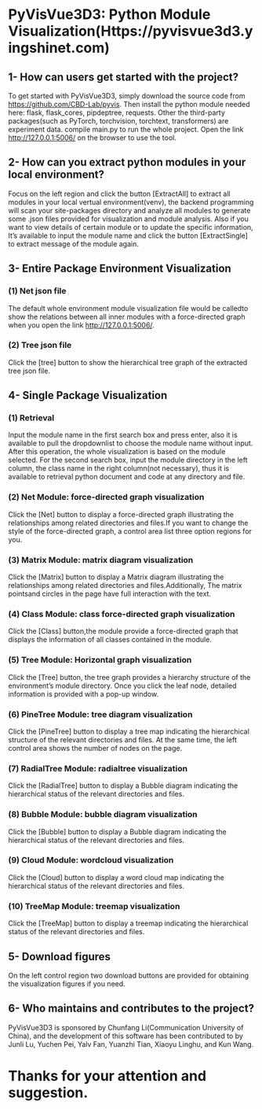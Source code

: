 # PyVisVue3D3: Python Module Visualization(Https://pyvisvue3d3.yingshinet.com)

## 1- How can users get started with the project?
To get started with PyVisVue3D3, simply download the source code from https://github.com/CBD-Lab/pyvis. Then install the python module needed here: flask, flask_cores, pipdeptree, requests. Other the third-party packages(such as PyTorch, torchvision, torchtext, transformers) are experiment data.
compile main.py to run the whole project. Open the link http://127.0.0.1:5006/ on the browser to use the tool.

## 2- How can you extract python modules in your local environment?
Focus on the left region and click the button [ExtractAll] to extract all modules in your local vertual 
environment(venv), the backend programming will scan your site-packages directory and analyze all
modules to generate some .json files provided for visualization and module analysis. Also if you
want to view details of certain module or to update the specific information, It’s available to input
the module name and click the button [ExtractSingle] to extract message of the module again.

## 3- Entire Package Environment Visualization

### (1) Net json file
The default whole environment module visualization file would be calledto show the relations between all inner modules with a force-directed graph when you open the link http://127.0.0.1:5006/.

### (2) Tree json file
Click the [tree] button to show the hierarchical tree graph of the extracted tree json file.

## 4- Single Package Visualization

### (1) Retrieval
Input the module name in the first search box and press enter, also it is available to pull the
dropdownlist to choose the module name without input. After this operation, the whole
visualization is based on the module selected.
For the second search box, input the module directory in the left column, the class name in
the right column(not necessary), thus it is available to retrieval python document and code at any
directory and file.

### (2) Net Module: force-directed graph visualization
Click the [Net] button to display a force-directed graph illustrating the relationships among
related directories and files.If you want to change the style of the force-directed graph, a control area list three option regions for you.

### (3) Matrix Module: matrix diagram visualization
Click the [Matrix] button to display a Matrix diagram illustrating the relationships among
related directories and files.Additionally, The matrix pointsand circles in the page have full interaction with the text.

### (4) Class Module: class force-directed graph visualization
Click the [Class] button,the module provide a force-directed graph that displays the information of all classes contained in the module.

### (5) Tree Module: Horizontal graph visualization
Click the [Tree] button, the tree graph provides a hierarchy structure of the environment’s module directory. Once you click the leaf node, detailed information is provided with a pop-up window.

### (6) PineTree Module: tree diagram visualization
Click the [PineTree] button to display a tree map indicating the hierarchical structure of the relevant directories and files. At the same time, the left control area shows the number of nodes on the page.

### (7) RadialTree Module: radialtree visualization
Click the [RadialTree] button to display a Bubble diagram indicating the hierarchical status of the relevant directories and files.

### (8) Bubble Module: bubble diagram visualization
Click the [Bubble] button to display a Bubble diagram indicating the hierarchical status of the relevant directories and files. 

### (9) Cloud Module: wordcloud visualization
Click the [Cloud] button to display a word cloud map indicating the hierarchical status of the relevant directories and files. 

### (10) TreeMap Module: treemap visualization
Click the [TreeMap] button to display a treemap indicating the hierarchical status of the relevant directories and files. 

## 5- Download figures
On the left control region two download buttons are provided for obtaining the visualization figures if you need.

## 6- Who maintains and contributes to the project?
PyVisVue3D3 is sponsored by Chunfang Li(Communication University of China), and the development of this software has been contributed to by Junli Lu, Yuchen Pei, Yalv Fan, Yuanzhi Tian, Xiaoyu Linghu, and Kun Wang.

# Thanks for your attention and suggestion.
